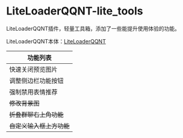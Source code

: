 # LiteLoaderQQNT-lite_tools

LiteLoaderQQNT插件，轻量工具箱，添加了一些能提升使用体验的功能。

LiteLoaderQQNT本体：[LiteLoaderQQNT](https://github.com/mo-jinran/LiteLoaderQQNT)

| 功能列表 |
| ------------ |
| 快速关闭预览图片 |
| 调整侧边栏功能按钮 |
| 强制禁用表情推荐 |
| ~~修改背景图~~ |
| ~~折叠群聊右上角功能~~ |
| ~~自定义输入框上方功能~~ |